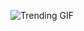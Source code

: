 ![Trending GIF](https://media4.giphy.com/media/M0LSVgFzV8x86iQonb/giphy.gif?cid=8bb21772qok7uiufb5xsk34m3nsp25p210r68jbou1l31rwi&ep=v1_gifs_search&rid=giphy.gif&ct=g)
